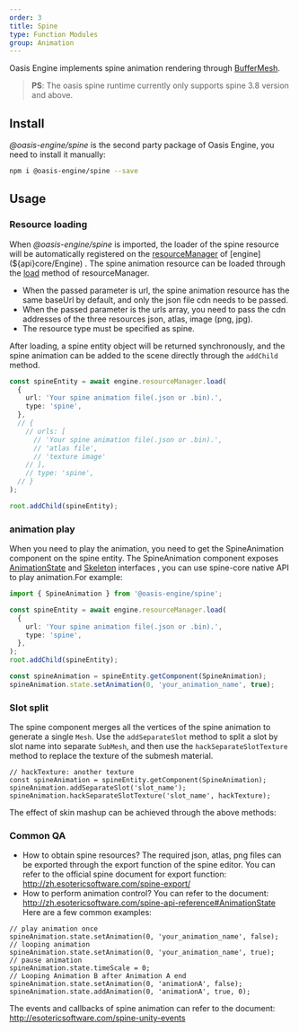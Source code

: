 ```yaml
---
order: 3
title: Spine
type: Function Modules
group: Animation
---
```


Oasis Engine implements spine animation rendering through [BufferMesh](${docs}buffer-mesh).

> **PS**: The oasis spine runtime currently only supports spine 3.8 version and above.

<playground src="spine-animation.ts"></playground>

## Install

_@oasis-engine/spine_ is the second party package of Oasis Engine, you need to install it manually:

```bash
npm i @oasis-engine/spine --save
```

## Usage
### Resource loading

When _@oasis-engine/spine_ is imported, the loader of the spine resource will be automatically registered on the [resourceManager](${api}core/Engine#resourceManager) of [engine](${api}core/Engine) . The spine animation resource can be loaded through the [load](${api}core/ResourceManager/#load) method of resourceManager.

- When the passed parameter is url, the spine animation resource has the same baseUrl by default, and only the json file cdn needs to be passed.
- When the passed parameter is the urls array, you need to pass the cdn addresses of the three resources json, atlas, image (png, jpg).
- The resource type must be specified as spine.

After loading, a spine entity object will be returned synchronously, and the spine animation can be added to the scene directly through the `addChild` method.

```typescript
const spineEntity = await engine.resourceManager.load(
  {
    url: 'Your spine animation file(.json or .bin).',
    type: 'spine',
  },
  // {
    // urls: [
      // 'Your spine animation file(.json or .bin).',
      // 'atlas file',
      // 'texture image'
    // ],
    // type: 'spine',
  // }
);

root.addChild(spineEntity);

```

### animation play

When you need to play the animation, you need to get the SpineAnimation component on the spine entity. The SpineAnimation component exposes [AnimationState](http://zh.esotericsoftware.com/spine-api-reference#AnimationState) and [Skeleton](http://zh.esotericsoftware.com/spine-api-reference#Skeleton) interfaces , you can use spine-core native API to play animation.For example:

```typescript
import { SpineAnimation } from '@oasis-engine/spine';

const spineEntity = await engine.resourceManager.load(
  {
    url: 'Your spine animation file(.json or .bin).',
    type: 'spine',
  },
);
root.addChild(spineEntity);

const spineAnimation = spineEntity.getComponent(SpineAnimation);
spineAnimation.state.setAnimation(0, 'your_animation_name', true);

```

### Slot split
The spine component merges all the vertices of the spine animation to generate a single `Mesh`. Use the `addSeparateSlot` method to split a slot by slot name into separate `SubMesh`, and then use the `hackSeparateSlotTexture` method to replace the texture of the submesh material.

```
// hackTexture: another texture
const spineAnimation = spineEntity.getComponent(SpineAnimation);
spineAnimation.addSeparateSlot('slot_name');
spineAnimation.hackSeparateSlotTexture('slot_name', hackTexture);

```
The effect of skin mashup can be achieved through the above methods:
<playground src="spine-hack-slot-texture.ts"></playground>

### Common QA
- How to obtain spine resources?
The required json, atlas, png files can be exported through the export function of the spine editor.
You can refer to the official spine document for export function: http://zh.esotericsoftware.com/spine-export/
- How to perform animation control?
You can refer to the document: http://zh.esotericsoftware.com/spine-api-reference#AnimationState
Here are a few common examples:
```
// play animation once
spineAnimation.state.setAnimation(0, 'your_animation_name', false);
// looping animation
spineAnimation.state.setAnimation(0, 'your_animation_name', true);
// pause animation
spineAnimation.state.timeScale = 0;
// Looping Animation B after Animation A end
spineAnimation.state.setAnimation(0, 'animationA', false);
spineAnimation.state.addAnimation(0, 'animationA', true, 0);
```
The events and callbacks of spine animation can refer to the document:
http://esotericsoftware.com/spine-unity-events



